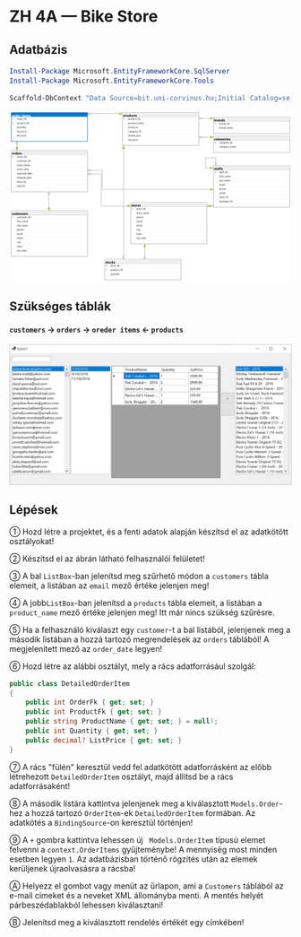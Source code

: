 # ZH 4A — Bike Store

## Adatbázis

```powershell
Install-Package Microsoft.EntityFrameworkCore.SqlServer
Install-Package Microsoft.EntityFrameworkCore.Tools
```

```powershell
Scaffold-DbContext "Data Source=bit.uni-corvinus.hu;Initial Catalog=se_bikestore;User ID=hallgato;Password=Password123;Encrypt=False;Trust Server Certificate=True" Microsoft.EntityFrameworkCore.SqlServer -OutputDir Models
```

![se_bikestore](se_bikestore.png)

## Szükséges táblák

#### `customers` &rarr; `orders` &rarr; `oreder items` &larr; `products`



![image-20221106233540140](minta_zh_bikestore_ui.png)

## Lépések

① Hozd létre a projektet, és a fenti adatok alapján készítsd el az adatkötött osztályokat!

② Készítsd el az ábrán látható felhasználói felületet!

③ A bal `ListBox`-ban jelenítsd meg szűrhető módon a `customers` tábla elemeit, a listában az `email` mező értéke jelenjen meg!

④ A jobb`ListBox`-ban jelenítsd a `products` tábla elemeit, a listában a `product_name` mező értéke jelenjen meg! Itt már nincs szükség szűrésre. 

⑤ Ha a felhasználó kiválaszt egy `customer`-t a bal listából, jelenjenek meg a második listában a hozzá tartozó megrendelések az `orders` táblából! A megjelenített mező az `order_date` legyen!

⑥ Hozd létre az alábbi osztályt, mely a rács adatforrásául szolgál:

``` csharp
public class DetailedOrderItem
{
    public int OrderFk { get; set; }
    public int ProductFk { get; set; }
    public string ProductName { get; set; } = null!;
    public int Quantity { get; set; }
    public decimal? ListPrice { get; set; }
}
```

⑦ A rács "fülén" keresztül vedd fel adatkötött adatforrásként az előbb létrehezott `DetailedOrderItem` osztályt, majd állítsd be a rács adatforrásaként!

⑧ A második listára kattintva jelenjenek meg a kiválasztott `Models.Order`-hez a hozzá tartozó `OrderItem`-ek `DetailedOrderItem`  formában. Az adatkötés a `BindingSource`-on keresztül történjen!

⑨  A `+` gombra kattintva lehessen új ` Models.OrderItem` típusú elemet felvenni a `context.OrderItems` gyűjteménybe! A mennyiség most minden esetben legyen `1`. Az adatbázisban történő rögzítés után az elemek kerüljenek újraolvasásra a rácsba!

Ⓐ Helyezz el gombot vagy menüt az űrlapon, ami a `Customers` táblából az e-mail címeket és a neveket XML állományba menti. A mentés helyét párbeszédablakból lehessen kiválasztani!

Ⓑ Jelenítsd meg a kiválasztott rendelés értékét egy címkében!










